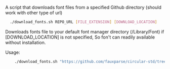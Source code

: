 A script that downloads font files from a specified Github directory (should work with other type of url)

 ```bash
   ./download_fonts.sh REPO_URL [FILE_EXTENSION] [DOWNLOAD_LOCATION]
  ```
Downloads fonts file to your default font manager directory (/Library/Font) if [DOWNLOAD_LOCATION] is not specified, So fon't can readily available without installation.

Usage:
```bash
    ./download_fonts.sh "https://github.com/fauxparse/circular-std/tree/master/fonts" "" "/path/to/download/location/"
    
